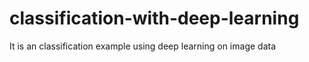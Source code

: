 # classification-with-deep-learning
It is an classification example using deep learning on image data
